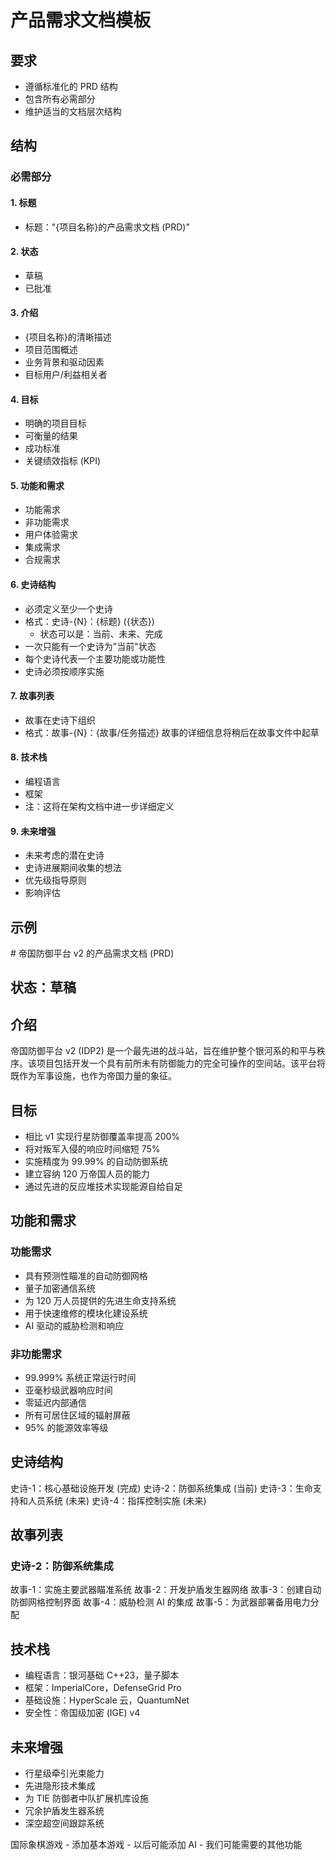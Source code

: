 # 产品需求文档模板

## 要求

- 遵循标准化的 PRD 结构
- 包含所有必需部分
- 维护适当的文档层次结构

## 结构

### 必需部分

#### 1. 标题

- 标题："{项目名称}的产品需求文档 (PRD)"

#### 2. 状态

- 草稿
- 已批准

#### 3. 介绍

- {项目名称}的清晰描述
- 项目范围概述
- 业务背景和驱动因素
- 目标用户/利益相关者

#### 4. 目标

- 明确的项目目标
- 可衡量的结果
- 成功标准
- 关键绩效指标 (KPI)

#### 5. 功能和需求

- 功能需求
- 非功能需求
- 用户体验需求
- 集成需求
- 合规需求

#### 6. 史诗结构

- 必须定义至少一个史诗
- 格式：史诗-{N}：{标题} ({状态})
  - 状态可以是：当前、未来、完成
- 一次只能有一个史诗为"当前"状态
- 每个史诗代表一个主要功能或功能性
- 史诗必须按顺序实施

#### 7. 故事列表

- 故事在史诗下组织
- 格式：故事-{N}：{故事/任务描述}
  <note>故事的详细信息将稍后在故事文件中起草</note>

#### 8. 技术栈

- 编程语言
- 框架
- 注：这将在架构文档中进一步详细定义

#### 9. 未来增强

- 未来考虑的潜在史诗
- 史诗进展期间收集的想法
- 优先级指导原则
- 影响评估

## 示例

<example type="valid">
# 帝国防御平台 v2 的产品需求文档 (PRD)

## 状态：草稿

## 介绍

帝国防御平台 v2 (IDP2) 是一个最先进的战斗站，旨在维护整个银河系的和平与秩序。该项目包括开发一个具有前所未有防御能力的完全可操作的空间站。该平台将既作为军事设施，也作为帝国力量的象征。

## 目标

- 相比 v1 实现行星防御覆盖率提高 200%
- 将对叛军入侵的响应时间缩短 75%
- 实施精度为 99.99% 的自动防御系统
- 建立容纳 120 万帝国人员的能力
- 通过先进的反应堆技术实现能源自给自足

## 功能和需求

### 功能需求

- 具有预测性瞄准的自动防御网格
- 量子加密通信系统
- 为 120 万人员提供的先进生命支持系统
- 用于快速维修的模块化建设系统
- AI 驱动的威胁检测和响应

### 非功能需求

- 99.999% 系统正常运行时间
- 亚毫秒级武器响应时间
- 零延迟内部通信
- 所有可居住区域的辐射屏蔽
- 95% 的能源效率等级

## 史诗结构

史诗-1：核心基础设施开发 (完成)
史诗-2：防御系统集成 (当前)
史诗-3：生命支持和人员系统 (未来)
史诗-4：指挥控制实施 (未来)

## 故事列表

### 史诗-2：防御系统集成

故事-1：实施主要武器瞄准系统
故事-2：开发护盾发生器网络
故事-3：创建自动防御网格控制界面
故事-4：威胁检测 AI 的集成
故事-5：为武器部署备用电力分配

## 技术栈

- 编程语言：银河基础 C++23，量子脚本
- 框架：ImperialCore，DefenseGrid Pro
- 基础设施：HyperScale 云，QuantumNet
- 安全性：帝国级加密 (IGE) v4

## 未来增强

- 行星级牵引光束能力
- 先进隐形技术集成
- 为 TIE 防御者中队扩展机库设施
- 冗余护盾发生器系统
- 深空超空间跟踪系统
  </example>

<example type="invalid">
国际象棋游戏
- 添加基本游戏
- 以后可能添加 AI
- 我们可能需要的其他功能
</example> 